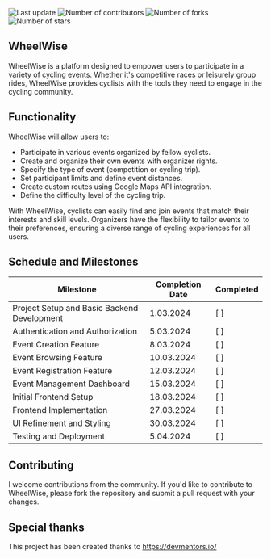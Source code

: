 <p>
    <img src="https://img.shields.io/github/last-commit/jasokolowska/wheel-wise-app/main" alt="Last update">
    <img src="https://img.shields.io/github/contributors/jasokolowska/wheel-wise-app" alt="Number of contributors">
    <img src="https://img.shields.io/github/forks/jasokolowska/wheel-wise-app" alt="Number of forks">
    <img src="https://img.shields.io/github/stars/jasokolowska/wheel-wise-app" alt="Number of stars">
</p>

## WheelWise

WheelWise is a platform designed to empower users to participate in a variety of cycling events. Whether it's competitive races or leisurely group rides, WheelWise provides cyclists with the tools they need to engage in the cycling community.

## Functionality

WheelWise will allow users to:

- Participate in various events organized by fellow cyclists.
- Create and organize their own events with organizer rights.
- Specify the type of event (competition or cycling trip).
- Set participant limits and define event distances.
- Create custom routes using Google Maps API integration.
- Define the difficulty level of the cycling trip.

With WheelWise, cyclists can easily find and join events that match their interests and skill levels. Organizers have the flexibility to tailor events to their preferences, ensuring a diverse range of cycling experiences for all users.


## Schedule and Milestones

| Milestone                               | Completion Date | Completed |
|-----------------------------------------|-----------------|-----------|
| Project Setup and Basic Backend Development | 1.03.2024     | [ ]       |
| Authentication and Authorization       | 5.03.2024      | [ ]       |
| Event Creation Feature                  | 8.03.2024      | [ ]       |
| Event Browsing Feature                  | 10.03.2024     | [ ]       |
| Event Registration Feature              | 12.03.2024     | [ ]       |
| Event Management Dashboard             | 15.03.2024     | [ ]       |
| Initial Frontend Setup                  | 18.03.2024     | [ ]       |
| Frontend Implementation                | 27.03.2024     | [ ]       |
| UI Refinement and Styling              | 30.03.2024     | [ ]       |
| Testing and Deployment                  | 5.04.2024      | [ ]       |


## Contributing
I welcome contributions from the community. If you'd like to contribute to WheelWise, please fork the repository and submit a pull request with your changes.

## Special thanks

This project has been created thanks to https://devmentors.io/ 